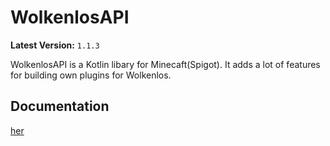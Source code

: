 # WolkenlosAPI
**Latest Version:** `1.1.3`

WolkenlosAPI is a Kotlin libary for Minecaft(Spigot). It adds a lot of features for 
building own plugins for Wolkenlos. 

## Documentation
[her](https://wolkenlosmc.github.io/WolkenlosAPI/)

